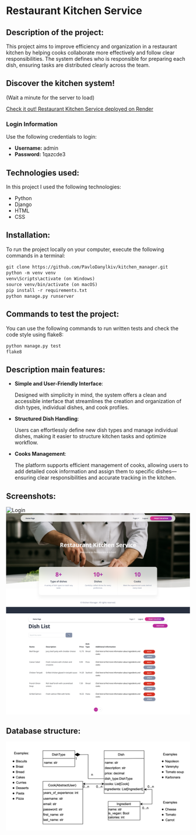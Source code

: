 # Restaurant Kitchen Service

## Description of the project:

This project aims to improve efficiency and organization in a restaurant kitchen
by helping cooks collaborate more effectively and follow clear responsibilities.
The system defines who is responsible for preparing each dish, ensuring tasks are
distributed clearly across the team.


## Discover the kitchen system!

(Wait a minute for the server to load)

[Check it out! Restaurant Kitchen Service deployed on Render](https://kitchen-manager-wcld.onrender.com)

### Login Information

Use the following credentials to login:

- **Username:** admin
- **Password:** 1qazcde3

## Technologies used:
In this project I used the following technologies:
  - Python
  - Django
  - HTML
  - CSS

## Installation:
To run the project locally on your computer, execute the following commands in a terminal:
```
git clone https://github.com/PavloDanylkiv/kitchen_manager.git
python -m venv venv
venv\Scripts\activate (on Windows)
source venv/bin/activate (on macOS)
pip install -r requirements.txt
python manage.py runserver
```

## Commands to test the project:
You can use the following commands to run written tests and check the code style using flake8:
```
python manage.py test
flake8
```

## Description main features:

- **Simple and User-Friendly Interface**:
  
    Designed with simplicity in mind, the system offers a clean and accessible interface that streamlines the creation and organization of dish types, individual dishes, and cook profiles.


- **Structured Dish Handling**:
  
    Users can effortlessly define new dish types and manage individual dishes, making it easier to structure kitchen tasks and optimize workflow.


- **Cooks Management**:

    The platform supports efficient management of cooks, allowing users to add detailed cook information and assign them to specific dishes—ensuring clear responsibilities and accurate tracking in the kitchen.

## Screenshots:
![Login](static/assets/img/screenshots/restaurant_login.png)
![Home Page](static/assets/img/screenshots/restaurant_home.png)
![Dish List](static/assets/img/screenshots/restaurant_dish_list.png)

## Database structure:
![DB_structure](static/assets/img/screenshots/restaurant_diagram.png)
